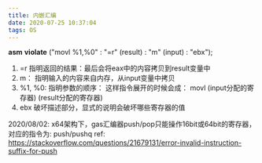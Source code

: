 ```yaml
---
title: 内嵌汇编
date: 2020-07-25 10:37:04
tags: OS
---
```


__asm__ __violate__ ("movl %1,%0" : "=r" (result) : "m" (input) : "ebx");

1. =r 指明返回的结果：最后会将eax中的内容拷贝到result变量中
2. m： 指明输入的内容来自内存，从input变量中拷贝
3. %1, %0: 指明参数的顺序： 这样指令展开的时候会成： movl (input分配的寄存器) (result分配的寄存器) 
4. ebx 破坏描述部分，显式的说明会破坏哪些寄存器的值


2020/08/02:
x64架构下，gas汇编器push/pop只能操作16bit或64bit的寄存器，对应的指令为: push/pushq
ref: https://stackoverflow.com/questions/21679131/error-invalid-instruction-suffix-for-push